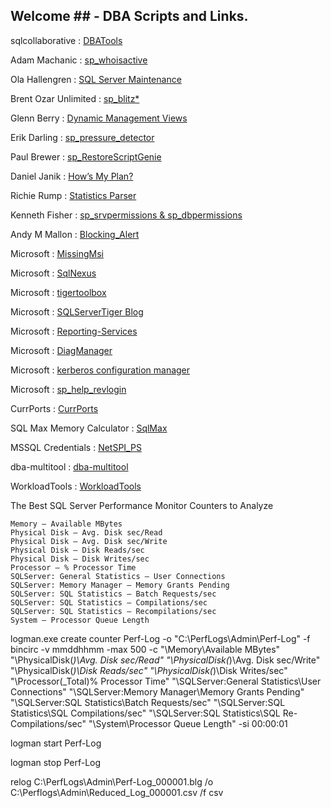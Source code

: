 ## Welcome ## - DBA Scripts and Links.  

sqlcollaborative : [DBATools](https://dbatools.io/)

Adam Machanic : [sp_whoisactive](http://whoisactive.com/downloads/)

Ola Hallengren : [SQL Server Maintenance](https://ola.hallengren.com/downloads.html)

Brent Ozar Unlimited : [sp_blitz*](https://github.com/BrentOzarULTD/SQL-Server-First-Responder-Kit/releases)

Glenn Berry : [Dynamic Management Views](https://sqlserverperformance.wordpress.com/)

Erik Darling  : [sp_pressure_detector](https://github.com/erikdarlingdata/DarlingData/tree/master/sp_pressure_detector)

Paul Brewer : [sp_RestoreScriptGenie](https://paulbrewer.wordpress.com/sp_restoregene/)

Daniel Janik : [How’s My Plan?](http://www.howsmyplan.com/)

Richie Rump : [Statistics Parser](http://statisticsparser.com/)

Kenneth Fisher : [sp_srvpermissions & sp_dbpermissions](https://github.com/sqlstudent144/SQL-Server-Scripts)

Andy M Mallon : [Blocking_Alert](https://am2.co/2017/12/alerting-sql-server-blocking/)

Microsoft : [MissingMsi](https://docs.microsoft.com/en-US/troubleshoot/sql/install/restore-missing-windows-installer-cache-files)

Microsoft : [SqlNexus](https://github.com/Microsoft/SqlNexus)

Microsoft : [tigertoolbox](https://github.com/Microsoft/tigertoolbox) 

Microsoft : [SQLServerTiger Blog](https://techcommunity.microsoft.com/t5/SQL-Server/bg-p/SQLServer/label-name/SQLServerTiger)

Microsoft : [Reporting-Services](https://github.com/Microsoft/Reporting-Services)

Microsoft : [DiagManager](https://github.com/Microsoft/DiagManager)

Microsoft : [kerberos configuration manager](https://www.microsoft.com/en-us/download/details.aspx?id=39046)

Microsoft : [sp_help_revlogin](https://support.microsoft.com/en-nz/help/918992/how-to-transfer-logins-and-passwords-between-instances-of-sql-server)

CurrPorts : [CurrPorts](http://www.nirsoft.net/utils/cports.html#DownloadLinks)

SQL Max Memory Calculator : [SqlMax](http://sqlmax.chuvash.eu/)

MSSQL Credentials : [NetSPI_PS](https://github.com/NetSPI/Powershell-Modules)

dba-multitool : [dba-multitool](https://github.com/LowlyDBA/dba-multitool)

WorkloadTools : [WorkloadTools](https://github.com/spaghettidba/WorkloadTools)

The Best SQL Server Performance Monitor Counters to Analyze

    Memory – Available MBytes
    Physical Disk – Avg. Disk sec/Read
    Physical Disk – Avg. Disk sec/Write
    Physical Disk – Disk Reads/sec
    Physical Disk – Disk Writes/sec
    Processor – % Processor Time
    SQLServer: General Statistics – User Connections
    SQLServer: Memory Manager – Memory Grants Pending
    SQLServer: SQL Statistics – Batch Requests/sec
    SQLServer: SQL Statistics – Compilations/sec
    SQLServer: SQL Statistics – Recompilations/sec
    System – Processor Queue Length
    
    
logman.exe create counter Perf-Log -o "C:\PerfLogs\Admin\Perf-Log" -f bincirc -v mmddhhmm -max 500 -c "\Memory\Available MBytes" "\PhysicalDisk(*)\Avg. Disk sec/Read" "\PhysicalDisk(*)\Avg. Disk sec/Write" "\PhysicalDisk(*)\Disk Reads/sec" "\PhysicalDisk(*)\Disk Writes/sec" "\Processor(_Total)\% Processor Time" "\SQLServer:General Statistics\User Connections" "\SQLServer:Memory Manager\Memory Grants Pending" "\SQLServer:SQL Statistics\Batch Requests/sec" "\SQLServer:SQL Statistics\SQL Compilations/sec" "\SQLServer:SQL Statistics\SQL Re-Compilations/sec" "\System\Processor Queue Length"  -si 00:00:01

logman start Perf-Log

logman stop Perf-Log

relog C:\PerfLogs\Admin\Perf-Log_000001.blg /o C:\Perflogs\Admin\Reduced_Log_000001.csv /f csv



